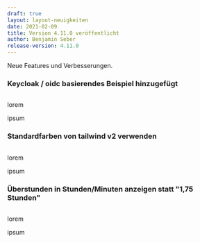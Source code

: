 ```yaml
---
draft: true
layout: layout-neuigkeiten
date: 2021-02-09
title: Version 4.11.0 veröffentlicht
author: Benjamin Seber
release-version: 4.11.0
---
```


Neue Features und Verbesserungen.

<!-- more -->

### Keycloak / oidc basierendes Beispiel hinzugefügt

<div class="flex space-x-8">
  <div>
    <img src="xxx.png" alt="">
  </div>
  <div class="max-w-lg">
    <p class="mb-4">
      lorem
    </p>
    <p>
      ipsum
    </p>
  </div>
</div>

### Standardfarben von tailwind v2 verwenden

<div class="flex space-x-8">
  <div>
    <img src="xxx.png" alt="">
  </div>
  <div class="max-w-lg">
    <p class="mb-4">
      lorem
    </p>
    <p>
      ipsum
    </p>
  </div>
</div>

### Überstunden in Stunden/Minuten anzeigen statt "1,75 Stunden"

<div class="flex space-x-8">
  <div>
    <img src="xxx.png" alt="">
  </div>
  <div class="max-w-lg">
    <p class="mb-4">
      lorem
    </p>
    <p>
      ipsum
    </p>
  </div>
</div>
